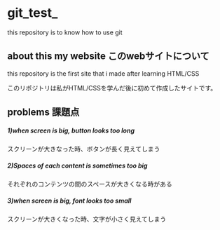 # git_test_
this repository is to know how to use git

## about this my website このwebサイトについて
this repository is the first site that i made after learning HTML/CSS

このリポジトリは私がHTML/CSSを学んだ後に初めて作成したサイトです。

## problems 課題点
##### 1)when screen is big, button looks too long
 スクリーンが大きなった時、ボタンが長く見えてしまう
 
##### 2)Spaces of each content is sometimes too big
それぞれのコンテンツの間のスペースが大きくなる時がある

##### 3)when screen is big, font looks too small 
スクリーンが大きくなった時、文字が小さく見えてしまう
